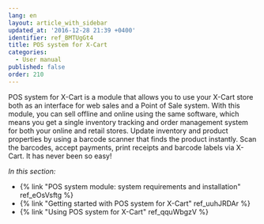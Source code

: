 ```yaml
---
lang: en
layout: article_with_sidebar
updated_at: '2016-12-28 21:39 +0400'
identifier: ref_BMTUgGt4
title: POS system for X-Cart
categories:
  - User manual
published: false
order: 210
---
```


POS system for X-Cart is a module that allows you to use your X-Cart store both as an interface for web sales and a Point of Sale system. With this module, you can sell offline and online using the same software, which means you get a single inventory tracking and order management system for both your online and retail stores. Update inventory and product properties by using a barcode scanner that finds the product instantly. Scan the barcodes, accept payments, print receipts and barcode labels via X-Cart. It has never been so easy!

_In this section:_

*   {% link "POS system module: system requirements and installation" ref_eOsVsftg %}
*   {% link "Getting started with POS system for X-Cart" ref_uuhJRDAr %}
*   {% link "Using POS system for X-Cart" ref_qquWbgzV  %}
